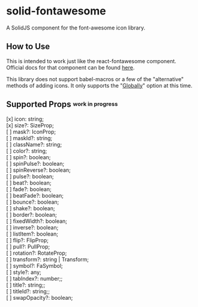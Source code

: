 # solid-fontawesome
A SolidJS component for the font-awesome icon library.

## How to Use
This is intended to work just like the react-fontawesome component.  
Official docs for that component can be found [here](https://fontawesome.com/v6/docs/web/use-with/react/).

This library does not support babel-macros or a few of the "alternative" methods of adding icons. It only supports the "[Globally](https://fontawesome.com/v6/docs/web/use-with/react/add-icons#add-icons-globally)" option at this time.

## Supported Props <sup><sub>work in progress</sub></sup>
[x] icon: string;  
[x] size?: SizeProp;  
[ ] mask?: IconProp;  
[ ] maskId?: string;  
[ ] className?: string;  
[ ] color?: string;  
[ ] spin?: boolean;  
[ ] spinPulse?: boolean;  
[ ] spinReverse?: boolean;  
[ ] pulse?: boolean;  
[ ] beat?: boolean;  
[ ] fade?: boolean;  
[ ] beatFade?: boolean;  
[ ] bounce?: boolean;  
[ ] shake?: boolean;  
[ ] border?: boolean;  
[ ] fixedWidth?: boolean;  
[ ] inverse?: boolean;  
[ ] listItem?: boolean;  
[ ] flip?: FlipProp;  
[ ] pull?: PullProp;  
[ ] rotation?: RotateProp;  
[ ] transform?: string | Transform;  
[ ] symbol?: FaSymbol;  
[ ] style?: any;  
[ ] tabIndex?: number;;  
[ ] title?: string;;  
[ ] titleId?: string;;  
[ ] swapOpacity?: boolean;
